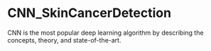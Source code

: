 # CNN_SkinCancerDetection
CNN is the most popular deep learning algorithm by describing the concepts, theory, and state-of-the-art.
